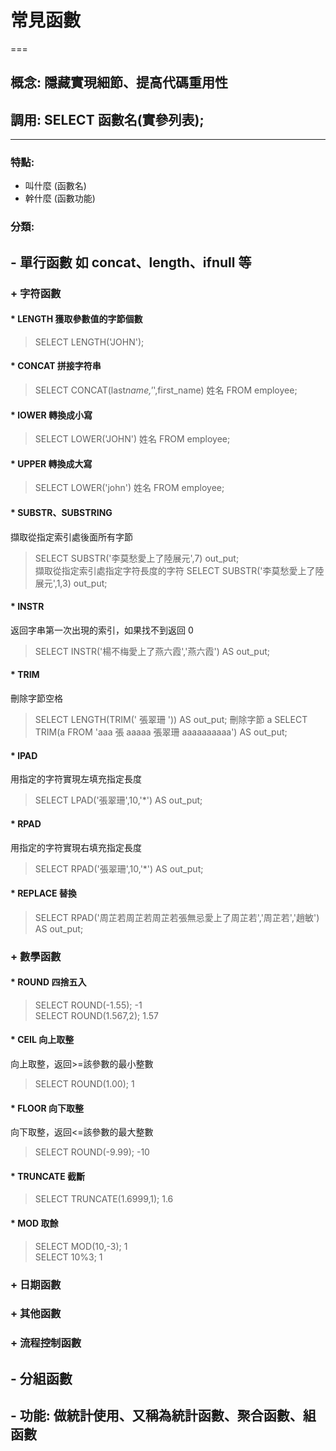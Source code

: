 # 常見函數

===

## 概念: 隱藏實現細節、提高代碼重用性

## 調用: SELECT 函數名(實參列表);

---

### 特點:

- 叫什麼 (函數名)
- 幹什麼 (函數功能)

### 分類:

## - 單行函數 如 concat、length、ifnull 等

### + 字符函數

#### \* LENGTH 獲取參數值的字節個數

> SELECT LENGTH('JOHN');

#### \* CONCAT 拼接字符串

> SELECT CONCAT(last*name,'*',first_name) 姓名 FROM employee;

#### \* lOWER 轉換成小寫

> SELECT LOWER('JOHN') 姓名 FROM employee;

#### \* UPPER 轉換成大寫

> SELECT LOWER('john') 姓名 FROM employee;

#### \* SUBSTR、SUBSTRING

擷取從指定索引處後面所有字節

> SELECT SUBSTR('李莫愁愛上了陸展元',7) out_put;  
> 擷取從指定索引處指定字符長度的字符
> SELECT SUBSTR('李莫愁愛上了陸展元',1,3) out_put;

#### \* INSTR

返回字串第一次出現的索引，如果找不到返回 0

> SELECT INSTR('楊不梅愛上了燕六霞','燕六霞') AS out_put;

#### \* TRIM

刪除字節空格

> SELECT LENGTH(TRIM(' 張翠珊 ')) AS out_put;
> 刪除字節 a
> SELECT TRIM(a FROM 'aaa 張 aaaaa 張翠珊 aaaaaaaaaa') AS out_put;

#### \* lPAD

用指定的字符實現左填充指定長度

> SELECT LPAD('張翠珊',10,'\*') AS out_put;

#### \* RPAD

用指定的字符實現右填充指定長度

> SELECT RPAD('張翠珊',10,'\*') AS out_put;

#### \* REPLACE 替換

> SELECT RPAD('周芷若周芷若周芷若張無忌愛上了周芷若','周芷若','趙敏') AS out_put;

### + 數學函數

#### \* ROUND 四捨五入

> SELECT ROUND(-1.55); -1  
> SELECT ROUND(1.567,2); 1.57

#### \* CEIL 向上取整

向上取整，返回>=該參數的最小整數

> SELECT ROUND(1.00); 1

#### \* FLOOR 向下取整

向下取整，返回<=該參數的最大整數

> SELECT ROUND(-9.99); -10

#### \* TRUNCATE 截斷

> SELECT TRUNCATE(1.6999,1); 1.6

#### \* MOD 取餘

> SELECT MOD(10,-3); 1  
> SELECT 10%3; 1

### + 日期函數

### + 其他函數

### + 流程控制函數

## - 分組函數

## - 功能: 做統計使用、又稱為統計函數、聚合函數、組函數
